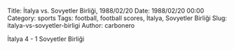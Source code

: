 Title: İtalya vs. Sovyetler Birliği, 1988/02/20
Date: 1988/02/20 00:00
Category: sports
Tags: football, football scores, İtalya, Sovyetler Birliği
Slug: italya-vs-sovyetler-birligi
Author: carbonero


İtalya 4 - 1 Sovyetler Birliği

